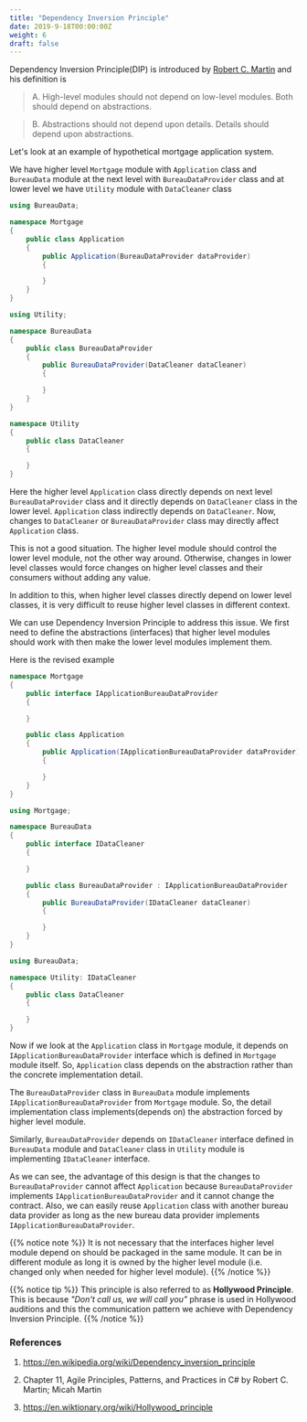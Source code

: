 ```yaml
---
title: "Dependency Inversion Principle"
date: 2019-9-18T00:00:00Z
weight: 6
draft: false
---
```


Dependency Inversion Principle(DIP) is introduced by [Robert C. Martin](https://en.wikipedia.org/wiki/Robert_C._Martin) and his definition is

> A. High-level modules should not depend on low-level modules. Both should depend on abstractions.

> B. Abstractions should not depend upon details. Details should depend upon abstractions.

Let's look at an example of hypothetical mortgage application system. 

We have higher level `Mortgage` module with `Application` class and `BureauData` module at the next level with `BureauDataProvider` class and at lower level we have `Utility` module with `DataCleaner` class

``` csharp
using BureauData;

namespace Mortgage
{
    public class Application
    {
        public Application(BureauDataProvider dataProvider)
        {

        }
    }
}
```

``` csharp
using Utility;

namespace BureauData
{
    public class BureauDataProvider
    {
        public BureauDataProvider(DataCleaner dataCleaner)
        {

        }
    }
}
```

``` csharp
namespace Utility
{
    public class DataCleaner
    {

    }
}
```

Here the higher level `Application` class directly depends on next level `BureauDataProvider` class and it directly depends on `DataCleaner` class in the lower level. `Application` class indirectly depends on `DataCleaner`. Now, changes to `DataCleaner` or `BureauDataProvider` class may directly affect `Application` class.

This is not a good situation. The higher level module should control the lower level module, not the other way around. Otherwise, changes in lower level classes would force changes on higher level classes and their consumers without adding any value.

In addition to this, when higher level classes directly depend on lower level classes, it is very difficult to reuse higher level classes in different context.

We can use Dependency Inversion Principle to address this issue. We first need to define the abstractions (interfaces) that higher level modules should work with then make the lower level modules implement them.

Here is the revised example

``` csharp
namespace Mortgage
{
    public interface IApplicationBureauDataProvider
    {

    }

    public class Application
    {
        public Application(IApplicationBureauDataProvider dataProvider)
        {

        }
    }
}
```

``` csharp
using Mortgage;

namespace BureauData
{
    public interface IDataCleaner
    {

    }

    public class BureauDataProvider : IApplicationBureauDataProvider
    {
        public BureauDataProvider(IDataCleaner dataCleaner)
        {

        }
    }
}
```

``` csharp
using BureauData;

namespace Utility: IDataCleaner
{
    public class DataCleaner
    {

    }
}
```

Now if we look at the `Application` class in `Mortgage` module, it depends on `IApplicationBureauDataProvider` interface which is defined in `Mortgage` module itself. So, `Application` class depends on the abstraction rather than the concrete implementation detail.

The `BureauDataProvider` class in `BureauData` module implements `IApplicationBureauDataProvider` from `Mortgage` module. So, the detail implementation class implements(depends on) the abstraction forced by higher level module.

Similarly, `BureauDataProvider` depends on `IDataCleaner` interface defined in `BureauData` module and `DataCleaner` class in `Utility` module is implementing `IDataCleaner` interface.


As we can see, the advantage of this design is that the changes to `BureauDataProvider` cannot affect `Application` because `BureauDataProvider` implements `IApplicationBureauDataProvider` and it cannot change the contract. Also, we can easily reuse `Application` class with another bureau data provider as long as the new bureau data provider implements `IApplicationBureauDataProvider`.


{{% notice note %}}
It is not necessary that the interfaces higher level module depend on should be packaged in the same module. It can be in different module as long it is owned by the higher level module (i.e. changed only when needed for higher level module).
{{% /notice %}}

{{% notice tip %}}
This principle is also referred to as **Hollywood Principle**. This is because _"Don't call us, we will call you"_ phrase is used in Hollywood auditions and this the communication pattern we achieve with Dependency Inversion Principle.
{{% /notice %}}


### References
1. https://en.wikipedia.org/wiki/Dependency_inversion_principle

2. Chapter 11, Agile Principles, Patterns, and Practices in C# by Robert C. Martin; Micah Martin

3. https://en.wiktionary.org/wiki/Hollywood_principle